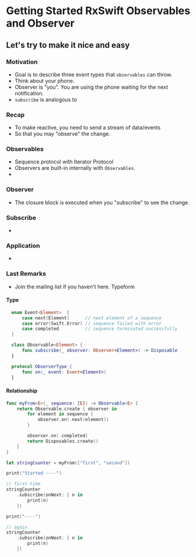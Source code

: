 # Getting Started RxSwift Observables and Observer
## Let's try to make it nice and easy


### Motivation
  - Goal is to describe three event types that `observables` can throw.
  - Think about your phone.
  - Observer is "you". You are using the phone waiting for the next notification.
  - `subscribe` is analogous to

### Recap
  - To make reactive, you need to send a stream of data/events
  - So that you may "observe" the change.

### Observables
  - Sequence protocol with Iterator Protocol
  - Observers are built-in internally with `Observables`.
  -

### Observer
  - The closure block is executed when you "subscribe" to see the change.

### Subscribe
  -

### Application
  -


### Last Remarks
  - Join the mailing list if you haven't here. Typeform


#### Type
```swift
  enum Event<Element>  {
      case next(Element)      // next element of a sequence
      case error(Swift.Error) // sequence failed with error
      case completed          // sequence terminated successfully
  }

  class Observable<Element> {
      func subscribe(_ observer: Observer<Element>) -> Disposable
  }

  protocol ObserverType {
      func on(_ event: Event<Element>)
  }
```


#### Relationship
```swift
func myFrom<E>(_ sequence: [E]) -> Observable<E> {
    return Observable.create { observer in
        for element in sequence {
            observer.on(.next(element))
        }

        observer.on(.completed)
        return Disposables.create()
    }
}

let stringCounter = myFrom(["first", "second"])

print("Started ----")

// first time
stringCounter
    .subscribe(onNext: { n in
        print(n)
    })

print("----")

// again
stringCounter
    .subscribe(onNext: { n in
        print(n)
    })
```
